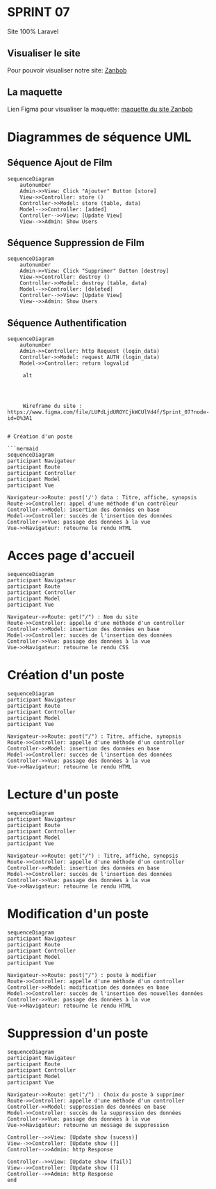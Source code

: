 SPRINT	 07 
=======
Site 100% Laravel


## Visualiser le site
Pour pouvoir visualiser notre site: [Zanbob](perianmodely-julie.sprint-07-laravel.sc1lgvu9627.universe.wf)
 
## La maquette
Lien Figma pour visualiser la maquette: [maquette du site Zanbob](https://www.figma.com/file/yR2h3PDxzq1M5XaEb40ffH/Maquette-sprint-07?node-id=0%3A1)


# Diagrammes de séquence UML

## Séquence Ajout de Film

```mermaid
sequenceDiagram
    autonumber
    Admin->>View: Click "Ajouter" Button [store] 
    View->>Controller: store () 
    Controller->>Model: store (table, data) 
    Model-->>Controller: [added] 
    Controller-->>View: [Update View] 
    View-->>Admin: Show Users
```
## Séquence Suppression de Film 

```mermaid
sequenceDiagram
    autonumber
    Admin->>View: Click "Supprimer" Button [destroy]
    View->>Controller: destroy ()
    Controller->>Model: destroy (table, data)
    Model-->>Controller: [deleted]
    Controller-->>View: [Update View]
    View-->>Admin: Show Users
```
## Séquence Authentification

```mermaid
sequenceDiagram
    autonumber
    Admin->>Controller: http Request (login_data) 
    Controller->>Model: request AUTH (login_data) 
    Model->>Controller: return logvalid 

     alt 
     
     
     
     
     Wireframe du site : https://www.figma.com/file/LUPdLjdUROYCjkWCUlVd4f/Sprint_07?node-id=0%3A1


# Création d'un poste

```mermaid
sequenceDiagram
participant Navigateur
participant Route
participant Controller
participant Model
participant Vue

Navigateur->>Route: post('/') data : Titre, affiche, synopsis
Route->>Controller: appel d'une méthode d'un contrôleur
Controller->>Model: insertion des données en base
Model->>Controller: succès de l'insertion des données
Controller->>Vue: passage des données à la vue
Vue->>Navigateur: retourne le rendu HTML
```

# Acces page d'accueil

```mermaid
sequenceDiagram
participant Navigateur
participant Route
participant Controller
participant Model
participant Vue

Navigateur->>Route: get("/") : Nom du site
Route->>Controller: appelle d'une méthode d'un controller
Controller->>Model: insertion des données en base
Model->>Controller: succès de l'insertion des données
Controller->>Vue: passage des données à la vue
Vue->>Navigateur: retourne le rendu CSS

```
# Création d'un poste

```mermaid
sequenceDiagram
participant Navigateur
participant Route
participant Controller
participant Model
participant Vue

Navigateur->>Route: post("/") : Titre, affiche, synopsis
Route->>Controller: appelle d'une méthode d'un controller
Controller->>Model: insertion des données en base
Model->>Controller: succès de l'insertion des données
Controller->>Vue: passage des données à la vue
Vue->>Navigateur: retourne le rendu HTML

```
# Lecture d'un poste

```mermaid
sequenceDiagram
participant Navigateur
participant Route
participant Controller
participant Model
participant Vue

Navigateur->>Route: get("/") : Titre, affiche, synopsis
Route->>Controller: appelle d'une méthode d'un controller
Controller->>Model: insertion des données en base
Model->>Controller: succès de l'insertion des données
Controller->>Vue: passage des données à la vue
Vue->>Navigateur: retourne le rendu HTML

```
# Modification d'un poste

```mermaid
sequenceDiagram
participant Navigateur
participant Route
participant Controller
participant Model
participant Vue

Navigateur->>Route: post("/") : poste à modifier
Route->>Controller: appelle d'une méthode d'un controller
Controller->>Model: modification des données en base
Model->>Controller: succès de l'insertion des nouvelles données
Controller->>Vue: passage des données à la vue
Vue->>Navigateur: retourne le rendu HTML

```
# Suppression d'un poste

```mermaid
sequenceDiagram
participant Navigateur
participant Route
participant Controller
participant Model
participant Vue

Navigateur->>Route: get("/") : Choix du poste à supprimer
Route->>Controller: appelle d'une méthode d'un controller
Controller->>Model: suppression des données en base
Model->>Controller: succès de la suppression des données
Controller->>Vue: passage des données à la vue
Vue->>Navigateur: retourne un message de suppression

```

    Controller-->>View: [Update show (sucess)] 
    View-->>Controller: [Update show ()] 
    Controller-->>Admin: http Response 

    Controller-->>View: [Update show (fail)] 
    View-->>Controller: [Update show ()] 
    Controller-->>Admin: http Response
    end
```

